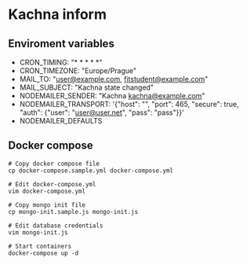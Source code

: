 # Kachna inform

## Enviroment variables
- CRON_TIMING: "* * * * *"
- CRON_TIMEZONE: "Europe/Prague"
- MAIL_TO: "user@example.com, fitstudent@example.com"
- MAIL_SUBJECT: "Kachna state changed"
- NODEMAILER_SENDER: "Kachna <kachna@example.com>"
- NODEMAILER_TRANSPORT: '{"host": "", "port": 465, "secure": true, "auth": {"user": "user@user.net", "pass": "pass"}}'
- NODEMAILER_DEFAULTS

## Docker compose

```batch
# Copy docker compose file
cp docker-compose.sample.yml docker-compose.yml

# Edit docker-compose.yml
vim docker-compose.yml

# Copy mongo init file
cp mongo-init.sample.js mongo-init.js

# Edit database credentials
vim mongo-init.js

# Start containers
docker-compose up -d
```
